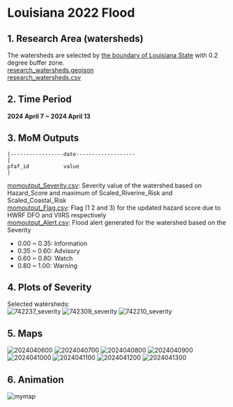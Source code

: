 # Louisiana 2022 Flood
## 1. Research Area (watersheds)
The watersheds are selected by [the boundary of Louisiana State](Louisiana_State.geojson) with 0.2 degree buffer zone.  
[research_watersheds.geojson](research_watersheds.geojson)  
[research_watersheds.csv](research_watersheds.csv)

## 2. Time Period
**2024 April 7 ~ 2024 April 13**
## 3. MoM Outputs

```
|-----------------date-------------------
|
pfaf_id           value
|
```
[momoutput_Severity.csv](momoutput_Severity.csv): Severity value of the watershed based on Hazard_Score and maximum of Scaled_Riverine_Risk and Scaled_Coastal_Risk    
[momoutput_Flag.csv](momoutput_Flag.csv): Flag (1 2 and 3) for the updated hazard score due to HWRF DFO and VIIRS respectively   
[momoutput_Alert.csv](momoutput_Alert.csv): Flood alert generated for the watershed based on the Severity 
* 0.00 ~ 0.35: Information
* 0.35 ~ 0.60: Advisory
* 0.60 ~ 0.80: Watch
* 0.80 ~ 1.00: Warning 
## 4. Plots of Severity 
Selected watersheds:  
![742237_severity](https://github.com/Global-Flood-Assessment/ModelOfModels/assets/6643873/82083ba9-d94c-4282-bcfd-9057ad84cd74)
![742309_severity](https://github.com/Global-Flood-Assessment/ModelOfModels/assets/6643873/cf877489-ef83-4794-b05c-2bf6c3d33101)
![742210_severity](https://github.com/Global-Flood-Assessment/ModelOfModels/assets/6643873/b688fed5-7b65-4463-890a-7561af2c070b)

## 5. Maps
![2024040600](https://github.com/Global-Flood-Assessment/ModelOfModels/assets/6643873/6a0ef5f8-d08c-49df-ba71-feba6f645572)
![2024040700](https://github.com/Global-Flood-Assessment/ModelOfModels/assets/6643873/aac87d44-e46d-42ad-8025-0f59b9bedc98)
![2024040800](https://github.com/Global-Flood-Assessment/ModelOfModels/assets/6643873/467838ad-482f-4497-8b83-956648c4ce5b)
![2024040900](https://github.com/Global-Flood-Assessment/ModelOfModels/assets/6643873/72c1d196-0a62-48d3-8372-cb8a36a4f98b)
![2024041000](https://github.com/Global-Flood-Assessment/ModelOfModels/assets/6643873/73258d66-88f6-4d34-8b7d-338b134bf7cf)
![2024041100](https://github.com/Global-Flood-Assessment/ModelOfModels/assets/6643873/be80ec73-d549-456c-be89-b6803ffbab07)
![2024041200](https://github.com/Global-Flood-Assessment/ModelOfModels/assets/6643873/2b6feddf-4727-4f3b-8200-cb79d488cf84)
![2024041300](https://github.com/Global-Flood-Assessment/ModelOfModels/assets/6643873/5ed8456a-f2dc-4945-b2b7-b45dd418dea3)

## 6. Animation
![mymap](https://github.com/Global-Flood-Assessment/ModelOfModels/assets/6643873/9f3262f9-31f7-4f99-b934-0deafa34e7a1)
